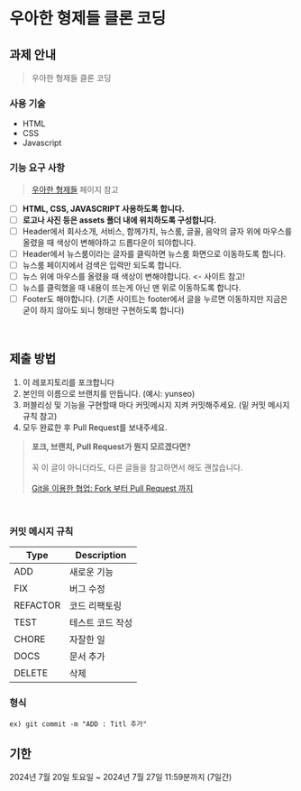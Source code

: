 # 우아한 형제들 클론 코딩 

## 과제 안내
> 우아한 형제들 클론 코딩

### 사용 기술
- HTML
- CSS
- Javascript

### 기능 요구 사항
> [우아한 형제들](https://www.woowahan.com/) 페이지 참고

- [ ] **HTML, CSS, JAVASCRIPT 사용하도록 합니다.**
- [ ] **로고나 사진 등은 assets 폴더 내에 위치하도록 구성합니다.**
- [ ] Header에서 회사소개, 서비스, 함께가치, 뉴스룸, 글꼴, 음악의 글자 위에 마우스를 올렸을 때 색상이 변해야하고 드롭다운이 되야합니다.
- [ ] Header에서 뉴스룸이라는 글자를 클릭하면 뉴스룸 화면으로 이동하도록 합니다.
- [ ] 뉴스룸 페이지에서 검색은 입력만 되도록 합니다.
- [ ] 뉴스 위에 마우스를 올렸을 때 색상이 변해야합니다. <- 사이트 참고!
- [ ] 뉴스를 클릭했을 때 내용이 뜨는게 아닌 맨 위로 이동하도록 합니다.
- [ ] Footer도 해야합니다. (기존 사이트는 footer에서 글을 누르면 이동하지만 지금은 굳이 하지 않아도 되니 형태만 구현하도록 합니다)

<br>

## 제출 방법
1. 이 레포지토리를 포크합니다
2. 본인의 이름으로 브랜치를 만듭니다. (예시: yunseo)
3. 퍼블리싱 및 기능을 구현할때 마다 커밋메시지 지켜 커밋해주세요. (밑 커밋 메시지 규칙 참고)
5. 모두 완료한 후 Pull Request를 보내주세요.

> **포크, 브랜치, Pull Request가 뭔지 모르겠다면?** <br>  
> 꼭 이 글이 아니더라도, 다른 글들을 참고하면서 해도 괜찮습니다.<br>  
> [Git을 이용한 협업: Fork 부터 Pull Request 까지](https://seungwubaek.github.io/tools/git/contributing_using_pull_request/)

<br>

### 커밋 메시지 규칙
| Type     | Description     |
| -------- | ---------------- |
| ADD      | 새로운 기능      |
| FIX      | 버그 수정        |
| REFACTOR | 코드 리팩토링    |
| TEST     | 테스트 코드 작성 |
| CHORE    | 자잘한 일        |
| DOCS     | 문서 추가        |
| DELETE   | 삭제             |

### 형식
```
ex) git commit -m "ADD : Titl 추가"
```

## 기한
2024년 7월 20일 토요일 ~ 2024년 7월 27일 11:59분까지 (7일간)
